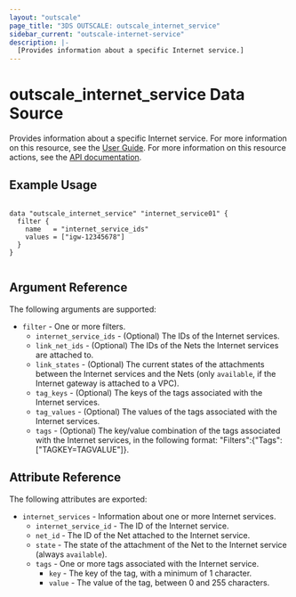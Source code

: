 ```yaml
---
layout: "outscale"
page_title: "3DS OUTSCALE: outscale_internet_service"
sidebar_current: "outscale-internet-service"
description: |-
  [Provides information about a specific Internet service.]
---
```


# outscale_internet_service Data Source

Provides information about a specific Internet service.
For more information on this resource, see the [User Guide](https://wiki.outscale.net/display/EN/About+Internet+Gateways).
For more information on this resource actions, see the [API documentation](https://docs.outscale.com/api#3ds-outscale-api-internetservice).

## Example Usage

```hcl

data "outscale_internet_service" "internet_service01" {
  filter {
    name   = "internet_service_ids"
    values = ["igw-12345678"]
  }
}


```

## Argument Reference

The following arguments are supported:

* `filter` - One or more filters.
  * `internet_service_ids` - (Optional) The IDs of the Internet services.
  * `link_net_ids` - (Optional) The IDs of the Nets the Internet services are attached to.
  * `link_states` - (Optional) The current states of the attachments between the Internet services and the Nets (only `available`, if the Internet gateway is attached to a VPC).
  * `tag_keys` - (Optional) The keys of the tags associated with the Internet services.
  * `tag_values` - (Optional) The values of the tags associated with the Internet services.
  * `tags` - (Optional) The key/value combination of the tags associated with the Internet services, in the following format: &quot;Filters&quot;:{&quot;Tags&quot;:[&quot;TAGKEY=TAGVALUE&quot;]}.

## Attribute Reference

The following attributes are exported:

* `internet_services` - Information about one or more Internet services.
  * `internet_service_id` - The ID of the Internet service.
  * `net_id` - The ID of the Net attached to the Internet service.
  * `state` - The state of the attachment of the Net to the Internet service (always `available`).
  * `tags` - One or more tags associated with the Internet service.
      * `key` - The key of the tag, with a minimum of 1 character.
      * `value` - The value of the tag, between 0 and 255 characters.
